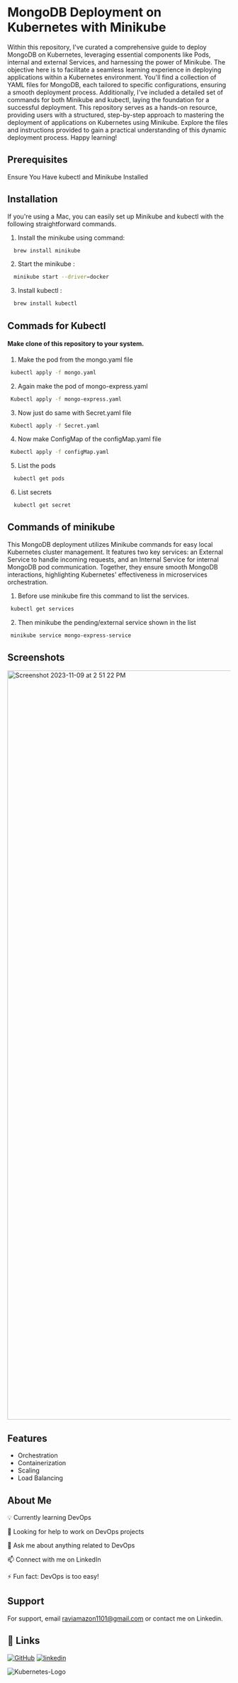 

# MongoDB Deployment on Kubernetes with Minikube

Within this repository, I've curated a comprehensive guide to deploy MongoDB on Kubernetes, leveraging essential components like Pods, internal and external Services, and harnessing the power of Minikube. The objective here is to facilitate a seamless learning experience in deploying applications within a Kubernetes environment. You'll find a collection of YAML files for MongoDB, each tailored to specific configurations, ensuring a smooth deployment process. Additionally, I've included a detailed set of commands for both Minikube and kubectl, laying the foundation for a successful deployment. This repository serves as a hands-on resource, providing users with a structured, step-by-step approach to mastering the deployment of applications on Kubernetes using Minikube. Explore the files and instructions provided to gain a practical understanding of this dynamic deployment process. Happy learning!



## Prerequisites

Ensure You Have kubectl and Minikube Installed





## Installation

If you're using a Mac, you can easily set up Minikube and kubectl with the following straightforward commands.

1. Install the minikube using command:
```bash
  brew install minikube
```
    
2. Start the minikube :
```bash
  minikube start --driver=docker
```

3. Install kubectl :
```bash
  brew install kubectl 
```
## Commads for Kubectl

#### Make clone of this repository to your system. 

1. Make the pod from the mongo.yaml file
```bash
 kubectl apply -f mongo.yaml
```

2. Again make the pod of mongo-express.yaml
```bash
 Kubectl apply -f mongo-express.yaml
```
3. Now just do same with Secret.yaml file
```bash
 Kubectl apply -f Secret.yaml
```
4. Now make ConfigMap of the configMap.yaml file
```bash
 Kubectl apply -f configMap.yaml
```
5. List the pods
```bash
  kubectl get pods
```
6. List secrets
```bash
  kubectl get secret
```

## Commands of minikube

This MongoDB deployment utilizes Minikube commands for easy local Kubernetes cluster management. It features two key services: an External Service to handle incoming requests, and an Internal Service for internal MongoDB pod communication. Together, they ensure smooth MongoDB interactions, highlighting Kubernetes' effectiveness in microservices orchestration.

1. Before use minikube fire this command to list the services.
```bash
 kubectl get services
```
2. Then minikube the pending/external service shown in the list
```bash
 minikube service mongo-express-service
```

 

## Screenshots

<img width="1690" alt="Screenshot 2023-11-09 at 2 51 22 PM" src="https://github.com/RaviChandra001/mongodb-App/assets/134200599/44865c3b-2a5e-4559-b2ce-22521af86aa5">

## Features 

- Orchestration
- Containerization 
- Scaling
- Load Balancing


## About Me

💡 Currently learning DevOps

🤝 Looking for help to work on DevOps projects

💬 Ask me about anything related to DevOps

📫 Connect with me on LinkedIn

⚡️ Fun fact: DevOps is too easy!

## Support

For support, email raviamazon1101@gmail.com or contact me on Linkedin.


## 🔗 Links
[![GitHub](https://img.shields.io/badge/my_portfolio-000?style=for-the-badge&logo=ko-fi&logoColor=white)](https://github.com/RaviChandra001)
[![linkedin](https://img.shields.io/badge/linkedin-0A66C2?style=for-the-badge&logo=linkedin&logoColor=white)](https://www.linkedin.com/)



![Kubernetes-Logo](https://github.com/RaviChandra001/mongodb-App/assets/134200599/383aeac9-ffe4-45ea-b1a5-84dee5e51f1f)



